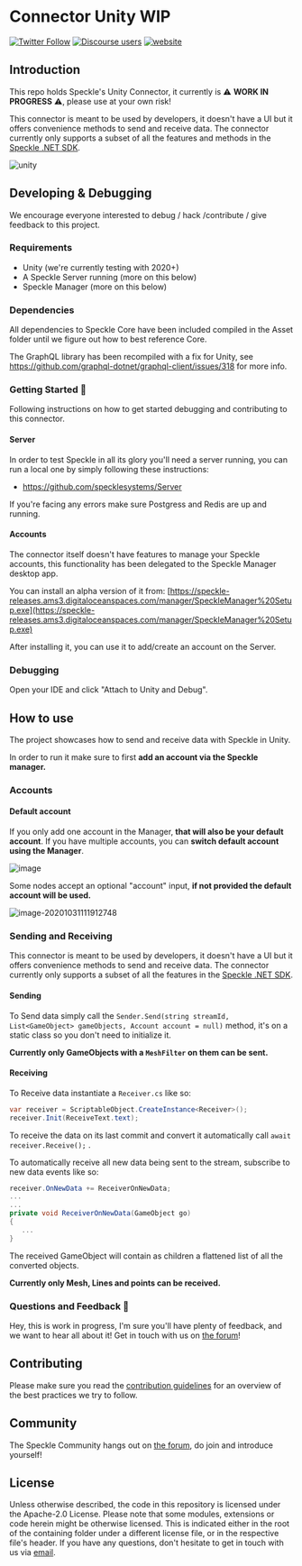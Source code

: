 

# Connector Unity WIP

[![Twitter Follow](https://img.shields.io/twitter/follow/SpeckleSystems?style=social)](https://twitter.com/SpeckleSystems) [![Discourse users](https://img.shields.io/discourse/users?server=https%3A%2F%2Fdiscourse.speckle.works&style=flat-square)](https://discourse.speckle.works) [![website](https://img.shields.io/badge/www-speckle.systems-royalblue?style=flat-square)](https://speckle.systems)



## Introduction

This repo holds Speckle's Unity Connector, it currently is ⚠ **WORK IN PROGRESS** ⚠, please use at your own risk!

This connector is meant to be used by developers, it doesn't have a UI but it offers convenience methods to send and receive data. The connector currently only supports a subset of all the features and methods in the [Speckle .NET SDK](https://github.com/specklesystems/speckle-sharp).



![unity](https://user-images.githubusercontent.com/2679513/103669743-a3ebc080-4f70-11eb-8248-dfee18395679.gif)





## Developing & Debugging

We encourage everyone interested to debug / hack /contribute / give feedback to this project.

### Requirements

- Unity (we're currently testing with 2020+)
- A Speckle Server running (more on this below)
- Speckle Manager (more on this below)



### Dependencies

All dependencies to Speckle Core have been included compiled in the Asset folder until we figure out how to best reference Core.

The GraphQL library has been recompiled with a fix for Unity, see https://github.com/graphql-dotnet/graphql-client/issues/318 for more info.



### Getting Started 🏁

Following instructions on how to get started debugging and contributing to this connector.


#### Server

In order to test Speckle in all its glory you'll need a server running, you can run a local one by simply following these instructions:

- https://github.com/specklesystems/Server

If you're facing any errors make sure Postgress and Redis are up and running. 

#### Accounts

The connector itself doesn't have features to manage your Speckle accounts, this functionality has been delegated to the Speckle Manager desktop app.

You can install an alpha version of it from: [https://speckle-releases.ams3.digitaloceanspaces.com/manager/SpeckleManager%20Setup.exe](https://speckle-releases.ams3.digitaloceanspaces.com/manager/SpeckleManager%20Setup.exe)

After installing it, you can use it to add/create an account on the Server.



### Debugging

Open your IDE and click "Attach to Unity and Debug".



## How to use

The project showcases how to send and receive data with Speckle in Unity. 

In order to run it make sure to first **add an account via the Speckle manager.**

### Accounts

#### Default account

If you only add one account in the Manager, **that will also be your default account**. If you have multiple accounts, you can **switch default account using the Manager**.

![image](https://user-images.githubusercontent.com/2679513/97778543-c4159280-1b6f-11eb-924e-04b3fb1ed3e0.png)



Some nodes accept an optional "account" input, **if not provided the default account will be used.**

![image-20201031111912748](https://user-images.githubusercontent.com/2679513/97778555-da235300-1b6f-11eb-9c24-aa50908fcacf.png)



### Sending and Receiving

This connector is meant to be used by developers, it doesn't have a UI but it offers convenience methods to send and receive data. The connector currently only supports a subset of all the features in the [Speckle .NET SDK](https://github.com/specklesystems/speckle-sharp).

#### Sending

To Send data simply call the `Sender.Send(string streamId, List<GameObject> gameObjects, Account account = null)` method, it's on a static class so you don't need to initialize it.

**Currently only GameObjects with a `MeshFilter` on them can be sent.**

#### Receiving

To Receive data instantiate a `Receiver.cs` like so:

```c#
var receiver = ScriptableObject.CreateInstance<Receiver>();
receiver.Init(ReceiveText.text);
```

To receive the data on its last commit and convert it automatically call `await receiver.Receive();` .

To automatically receive all new data being sent to the stream, subscribe to new data events like so:

```c#
receiver.OnNewData += ReceiverOnNewData;
...
...
private void ReceiverOnNewData(GameObject go)
{
   ...
}
```

The received GameObject will contain as children a flattened list of all the converted objects.

**Currently only Mesh, Lines and points can be received.**



### Questions and Feedback 💬

Hey, this is work in progress, I'm sure you'll have plenty of feedback, and we want to hear all about it! Get in touch with us on [the forum](https://discourse.speckle.works)! 



## Contributing

Please make sure you read the [contribution guidelines](.github/CONTRIBUTING.md) for an overview of the best practices we try to follow.



## Community

The Speckle Community hangs out on [the forum](https://discourse.speckle.works), do join and introduce yourself!



## License

Unless otherwise described, the code in this repository is licensed under the Apache-2.0 License. Please note that some modules, extensions or code herein might be otherwise licensed. This is indicated either in the root of the containing folder under a different license file, or in the respective file's header. If you have any questions, don't hesitate to get in touch with us via [email](mailto:hello@speckle.systems).

